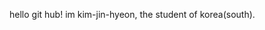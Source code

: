hello git hub! im kim-jin-hyeon, the student of korea(south). 
<!---
UnggaKing/UnggaKing is a ✨ special ✨ repository because its `README.md` (this file) appears on your GitHub profile.
You can click the Preview link to take a look at your changes.
--->

